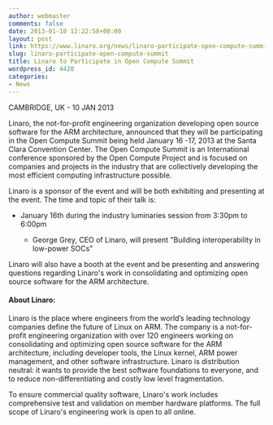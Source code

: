```yaml
---
author: webmaster
comments: false
date: 2013-01-10 12:22:58+00:00
layout: post
link: https://www.linaro.org/news/linaro-participate-open-compute-summit/
slug: linaro-participate-open-compute-summit
title: Linaro to Participate in Open Compute Summit
wordpress_id: 4420
categories:
- News
---
```


CAMBRIDGE, UK - 10 JAN 2013



Linaro, the not-for-profit engineering organization developing open source software for the ARM architecture, announced that they will be participating in the Open Compute Summit being held January 16 -17, 2013 at the Santa Clara Convention Center. The Open Compute Summit is an International conference sponsored by the Open Compute Project and is focused on companies and projects in the industry that are collectively developing the most efficient computing infrastructure possible.




Linaro is a sponsor of the event and will be both exhibiting and presenting at the event. The time and topic of their talk is:








	
  * January 16th during the industry luminaries session from 3:30pm to 6:00pm

	
    * George Grey, CEO of Linaro, will present "Building interoperability in low-power SOCs"










Linaro will also have a booth at the event and be presenting and answering questions regarding Linaro's work in consolidating and optimizing open source software for the ARM architecture.




#### **About Linaro:**




Linaro is the place where engineers from the world’s leading technology companies define the future of Linux on ARM. The company is a not-for-profit engineering organization with over 120 engineers working on consolidating and optimizing open source software for the ARM architecture, including developer tools, the Linux kernel, ARM power management, and other software infrastructure. Linaro is distribution neutral: it wants to provide the best software foundations to everyone, and to reduce non-differentiating and costly low level fragmentation.




To ensure commercial quality software, Linaro's work includes comprehensive test and validation on member hardware platforms. The full scope of Linaro's engineering work is open to all online.
